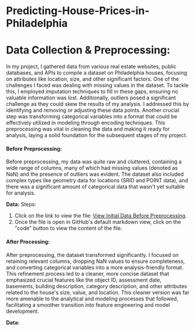 # Predicting-House-Prices-in-Philadelphia

# Data Collection & Preprocessing:
In my project, I gathered data from various real estate websites, public databases, and APIs to compile a dataset on Philadelphia houses, focusing on attributes like location, size, and other significant factors. One of the challenges I faced was dealing with missing values in the dataset. To tackle this, I employed imputation techniques to fill in these gaps, ensuring no valuable information was lost. Additionally, outliers posed a significant challenge as they could skew the results of my analysis. I addressed this by identifying and removing or adjusting these data points. Another crucial step was transforming categorical variables into a format that could be effectively utilized in modeling through encoding techniques. This preprocessing was vital in cleaning the data and making it ready for analysis, laying a solid foundation for the subsequent stages of my project.

#### Before Preprocessing:
Before preprocessing, my data was quite raw and cluttered, containing a wide range of columns, many of which had missing values (denoted as NaN) and the presence of outliers was evident. The dataset also included complex types like geometry data for locations (SRID and POINT data), and there was a significant amount of categorical data that wasn't yet suitable for analysis.

**Data:**
Steps:
1. Click on the link to view the file: [View Initial Data Before Preprocessing](initial_data_before_preprocessing.md).
2. Once the file is open in GitHub's default markdown view, click on the "code" button to view the  content of the file.

#### After Processing:
After preprocessing, the dataset transformed significantly. I focused on retaining relevant columns, dropping NaN values to ensure completeness, and converting categorical variables into a more analysis-friendly format. This refinement process led to a cleaner, more concise dataset that emphasized crucial features like the object ID, assessment date, basements, building description, category description, and other attributes related to the house's size, value, and location. This cleaner version was far more amenable to the analytical and modeling processes that followed, facilitating a smoother transition into feature engineering and model development.

**Data:**




